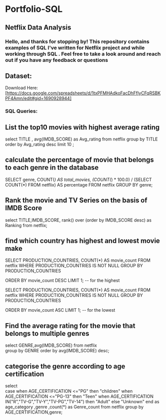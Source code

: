 # Portfolio-SQL
## Netflix Data Analysis
### Hello, and thanks for stopping by! This repository contains examples of SQL I've written for Netflix  project and while working through SQL . Feel free to take a look around and reach out if you have any feedback or questions
## Dataset:
Download Here:[https://docs.google.com/spreadsheets/d/1txPFMHAdkoFacDhFfIyCFqRSBKPF4Amn/edit#gid=1690928944]

### SQL Queries:

## List the top10 movies with highest average rating

select  TITLE , avg(IMDB_SCORE) as Avg_rating from netflix 
group by TITLE 
order by Avg_rating desc limit 10 ;

## calculate the percentage of movie that belongs to each genre in the database

SELECT
    genre,
    COUNT(*) AS total_movies,
    (COUNT(*) * 100.0) / (SELECT COUNT(*) FROM netflix) AS percentage
FROM
    netflix
GROUP BY
    genre;

## Rank the movie and TV Series on the basis of IMDB Score

select TITLE,IMDB_SCORE, rank() over (order by IMDB_SCORE desc) as Ranking from netflix;

##  find which country has highest and lowest movie make
SELECT
    PRODUCTION_COUNTRIES,
    COUNT(*) AS movie_count
FROM
    netflix
WHERE
    PRODUCTION_COUNTRIES
 IS NOT NULL
GROUP BY
    PRODUCTION_COUNTRIES

ORDER BY
    movie_count DESC
LIMIT 1; -- for the highest

SELECT
    PRODUCTION_COUNTRIES,
    COUNT(*) AS movie_count
FROM
    netflix
WHERE
    PRODUCTION_COUNTRIES
 IS NOT NULL
GROUP BY
    PRODUCTION_COUNTRIES

ORDER BY
    movie_count ASC
LIMIT 1; -- for the lowest

## Find the average rating for the movie that belongs to multiple genres

select GENRE,avg(IMDB_SCORE)   from netflix   
group  by GENRE order by avg(IMDB_SCORE) desc;


## categorise the genre according to age certification

select  
case 
when AGE_CERTIFICATION <="PG"  then "children"
when AGE_CERTIFICATION <="PG-13"  then "Teen"
when AGE_CERTIFICATION  IN("R","TV-G","TV-Y","TV-PG","TV-14")  then "Adult" 
else "Unknown"
end as age_category ,genre ,count(*) as Genre_count from netflix group by AGE_CERTIFICATION,genre;



